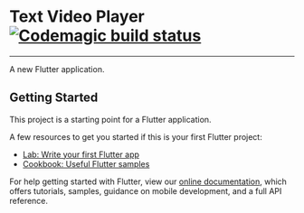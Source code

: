 # Text Video Player [![Codemagic build status](https://api.codemagic.io/apps/5cc40992572d3c1d51212985/5cc40992572d3c1d51212984/status_badge.svg)](https://codemagic.io/apps/5cc40992572d3c1d51212985/5cc40992572d3c1d51212984/latest_build)

------

A new Flutter application.

## Getting Started

This project is a starting point for a Flutter application.

A few resources to get you started if this is your first Flutter project:

- [Lab: Write your first Flutter app](https://flutter.io/docs/get-started/codelab)
- [Cookbook: Useful Flutter samples](https://flutter.io/docs/cookbook)

For help getting started with Flutter, view our 
[online documentation](https://flutter.io/docs), which offers tutorials, 
samples, guidance on mobile development, and a full API reference.
